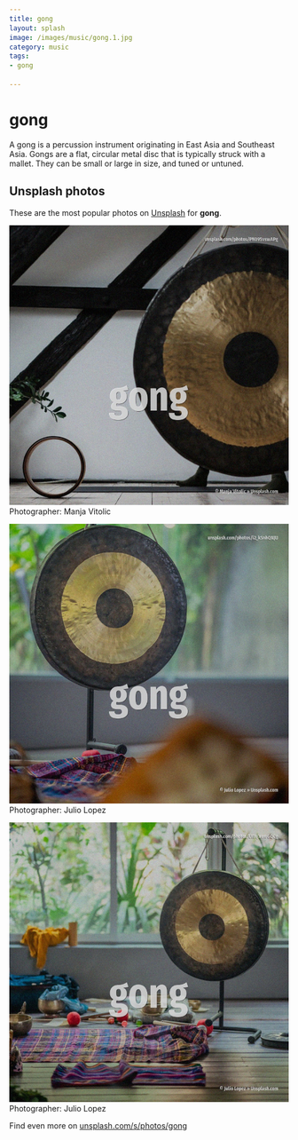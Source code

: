```yaml
---
title: gong
layout: splash
image: /images/music/gong.1.jpg
category: music
tags:
- gong

---
```

# gong

A gong is a percussion instrument originating in East Asia and Southeast Asia.
Gongs are a flat, circular metal disc that is typically struck with a mallet.
They can be small or large in size, and tuned or untuned.

 
## Unsplash photos
These are the most popular photos on [Unsplash](https://unsplash.com) for **gong**.
 
![gong](/images/music/gong.1.jpg)
Photographer:  Manja Vitolic
 
![gong](/images/music/gong.2.jpg)
Photographer:  Julio Lopez
 
![gong](/images/music/gong.3.jpg)
Photographer:  Julio Lopez
 
Find even more on [unsplash.com/s/photos/gong](https://unsplash.com/s/photos/gong)
 

